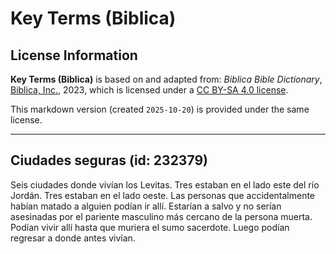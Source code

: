 # Key Terms (Biblica)

## License Information

**Key Terms (Biblica)** is based on and adapted from: _Biblica Bible Dictionary_, [Biblica, Inc.](https://www.biblica.com/), 2023, which is licensed under a [CC BY-SA 4.0 license](https://creativecommons.org/licenses/by-sa/4.0/legalcode.en).

This markdown version (created `2025-10-20`) is provided under the same license.



--------------------------------

## Ciudades seguras (id: 232379)

Seis ciudades donde vivían los Levitas. Tres estaban en el lado este del río Jordán. Tres estaban en el lado oeste. Las personas que accidentalmente habían matado a alguien podían ir allí. Estarían a salvo y no serían asesinadas por el pariente masculino más cercano de la persona muerta. Podían vivir allí hasta que muriera el sumo sacerdote. Luego podían regresar a donde antes vivían.


